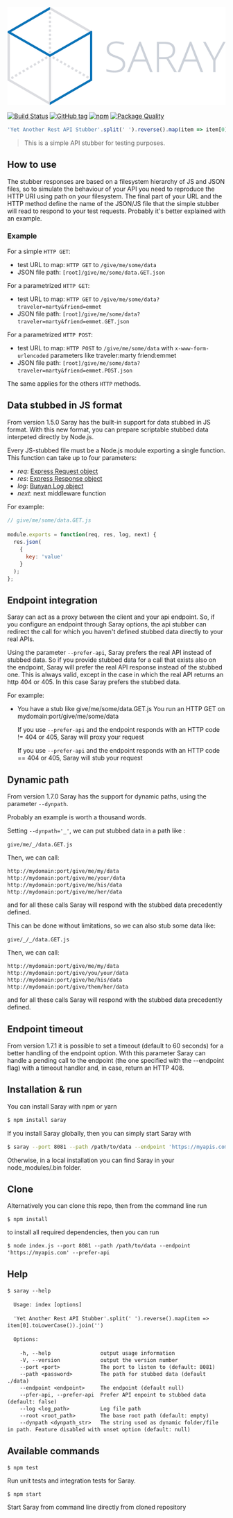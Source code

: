 <!-- # Saray -->

![Saray](saray.png)

[![Build Status](https://travis-ci.org/contactlab/saray.svg)](https://travis-ci.org/contactlab/saray)
[![GitHub tag](https://img.shields.io/github/release/contactlab/saray.svg?style=flat-square)](https://github.com/contactlab/saray)
[![npm](https://img.shields.io/npm/dt/saray.svg?style=flat-square)](https://github.com/contactlab/saray)
[![Package Quality](http://npm.packagequality.com/shield/saray.png?style=flat-square)](http://packagequality.com/#?package=saray)

```javascript
'Yet Another Rest API Stubber'.split(' ').reverse().map(item => item[0].toLowerCase()).join('')
```

> This is a simple API stubber for testing purposes.

## How to use

The stubber responses are based on a filesystem hierarchy of JS and JSON files, so to
simulate the behaviour of your API you need to reproduce the HTTP URI using path
on your filesystem. The final part of your URL and the HTTP method define the
name of the JSON/JS file that the simple stubber will read to respond to your test
requests.
Probably it's better explained with an example.

### Example

For a simple `HTTP GET`:

- test URL to map: `HTTP GET` to  `/give/me/some/data`
- JSON file path: `[root]/give/me/some/data.GET.json`

For a parametrized `HTTP GET`:

- test URL to map: `HTTP GET` to  `/give/me/some/data?traveler=marty&friend=emmet`
- JSON file path: `[root]/give/me/some/data?traveler=marty&friend=emmet.GET.json`

For a parametrized `HTTP POST`:

- test URL to map: `HTTP POST` to  `/give/me/some/data` with `x-www-form-urlencoded` parameters like
  traveler:marty
  friend:emmet
- JSON file path: `[root]/give/me/some/data?traveler=marty&friend=emmet.POST.json`

The same applies for the others `HTTP` methods.

## Data stubbed in JS format

From version 1.5.0 Saray has the built-in support for data stubbed in JS format. With this new format, you can prepare scriptable stubbed data interpeted directly by Node.js.

Every JS-stubbed file must be a Node.js module exporting a single function. This function can take up to four parameters:

- *req*: [Express Request object](http://expressjs.com/en/4x/api.html#req)
- *res*: [Express Response object](http://expressjs.com/en/4x/api.html#res)
- *log*: [Bunyan Log object](https://github.com/trentm/node-bunyan)
- *next*: next middleware function

For example:

```javascript
// give/me/some/data.GET.js

module.exports = function(req, res, log, next) {
  res.json(
    {
      key: 'value'
    }
  );
};
```

## Endpoint integration

Saray can act as a proxy between the client and your api endpoint. So, if you configure an endpoint through Saray options, the api stubber can redirect the call for which you haven't defined stubbed data directly to your real APIs.

Using the parameter `--prefer-api`, Saray prefers the real API instead of stubbed data. So if you provide stubbed data for a call that exists also on the endpoint, Saray will prefer the real API response instead of the stubbed one. This is always valid, except in the case in which the real API returns an http 404 or 405. In this case Saray prefers the stubbed data.

For example:

- You have a stub like give/me/some/data.GET.js
  You run an HTTP GET on mydomain:port/give/me/some/data

  If you use `--prefer-api` and the endpoint responds with an HTTP code != 404 or 405, Saray will proxy your request

  If you use `--prefer-api` and the endpoint responds with an HTTP code == 404 or 405, Saray will stub your request

## Dynamic path

From version 1.7.0 Saray has the support for dynamic paths, using the parameter `--dynpath`.

Probably an example is worth a thousand words.

Setting `--dynpath='_'`, we can put stubbed data in a path like :

`give/me/_/data.GET.js`

Then, we can call:

```
http://mydomain:port/give/me/my/data
http://mydomain:port/give/me/your/data
http://mydomain:port/give/me/his/data
http://mydomain:port/give/me/her/data
```

and for all these calls Saray will respond with the stubbed data precedently defined.

This can be done without limitations, so we can also stub some data like:

`give/_/_/data.GET.js`

Then, we can call:

```
http://mydomain:port/give/me/my/data
http://mydomain:port/give/you/your/data
http://mydomain:port/give/he/his/data
http://mydomain:port/give/them/her/data
```

and for all these calls Saray will respond with the stubbed data precedently defined.

## Endpoint timeout

From version 1.7.1 it is possible to set a timeout (default to 60 seconds) for a better handling of the endpoint option.
With this parameter Saray can handle a pending call to the endpoint (the one specified with the --endpoint flag) with a timeout handler and, in case, return an HTTP 408.

## Installation & run

You can install Saray with npm or yarn

```bash
$ npm install saray
```

If you install Saray globally, then you can simply start Saray with

```bash
$ saray --port 8081 --path /path/to/data --endpoint 'https://myapis.com' --prefer-api
```

Otherwise, in a local installation you can find Saray in your node_modules/.bin folder.

## Clone

Alternatively you can clone this repo, then from the command line run

```
$ npm install
```

to install all required dependencies, then you can run

```
$ node index.js --port 8081 --path /path/to/data --endpoint 'https://myapis.com' --prefer-api
```

## Help
```
$ saray --help

  Usage: index [options]

  'Yet Another Rest API Stubber'.split(' ').reverse().map(item => item[0].toLowerCase()).join('')

  Options:

    -h, --help                output usage information
    -V, --version             output the version number
    --port <port>             The port to listen to (default: 8081)
    --path <password>         The path for stubbed data (default ./data)
    --endpoint <endpoint>     The endpoint (default null)
    --pfer-api, --prefer-api  Prefer API enpoint to stubbed data (default: false)
    --log <log_path>          Log file path
    --root <root_path>        The base root path (default: empty)
    --dynpath <dynpath_str>   The string used as dynamic folder/file in path. Feature disabled with unset option (default: null)
```

## Available commands

```
$ npm test
```

Run unit tests and integration tests for Saray.

```
$ npm start
```

Start Saray from command line directly from cloned repository

